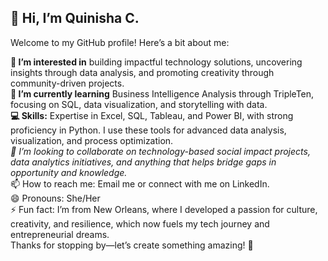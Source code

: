 ## 👋 Hi, I’m Quinisha C.  
Welcome to my GitHub profile! Here’s a bit about me:  
  
**👀 I’m interested in** building impactful technology solutions, uncovering insights through data analysis, and promoting creativity through community-driven projects.  
**🌱 I’m currently learning** Business Intelligence Analysis through TripleTen, focusing on SQL, data visualization, and storytelling with data.  
**💻 Skills:** Expertise in Excel, SQL, Tableau, and Power BI, with strong proficiency in Python. I use these tools for advanced data analysis, visualization, and process optimization.  
*💞️ I’m looking to collaborate on technology-based social impact projects, data analytics initiatives, and anything that helps bridge gaps in opportunity and knowledge.*  
📫 How to reach me: Email me or connect with me on LinkedIn.  
😄 Pronouns: She/Her  
⚡ Fun fact: I’m from New Orleans, where I developed a passion for culture, creativity, and resilience, which now fuels my tech journey and entrepreneurial dreams.  
Thanks for stopping by—let’s create something amazing! 🚀  

<!---
quinishacockheran/quinishacockheran is a ✨ special ✨ repository because its `README.md` (this file) appears on your GitHub profile.
You can click the Preview link to take a look at your changes.
--->
